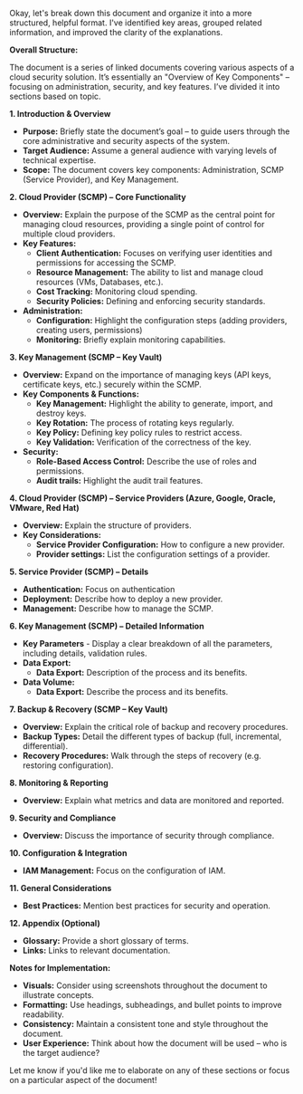 Okay, let's break down this document and organize it into a more structured, helpful format.  I've identified key areas, grouped related information, and improved the clarity of the explanations.

**Overall Structure:**

The document is a series of linked documents covering various aspects of a cloud security solution. It’s essentially an "Overview of Key Components" – focusing on administration, security, and key features.  I’ve divided it into sections based on topic.

**1. Introduction & Overview**

*   **Purpose:** Briefly state the document’s goal – to guide users through the core administrative and security aspects of the system.
*   **Target Audience:**  Assume a general audience with varying levels of technical expertise.
*   **Scope:**  The document covers key components: Administration, SCMP (Service Provider), and Key Management.

**2. Cloud Provider (SCMP) – Core Functionality**

*   **Overview:**  Explain the purpose of the SCMP as the central point for managing cloud resources, providing a single point of control for multiple cloud providers.
*   **Key Features:**
    *   **Client Authentication:**  Focuses on verifying user identities and permissions for accessing the SCMP.
    *   **Resource Management:**  The ability to list and manage cloud resources (VMs, Databases, etc.).
    *   **Cost Tracking:**  Monitoring cloud spending.
    *   **Security Policies:** Defining and enforcing security standards.
*   **Administration:**
    *   **Configuration:**  Highlight the configuration steps (adding providers, creating users, permissions)
    *   **Monitoring:** Briefly explain monitoring capabilities.

**3.  Key Management (SCMP – Key Vault)**

*   **Overview:**  Expand on the importance of managing keys (API keys, certificate keys, etc.) securely within the SCMP.
*   **Key Components & Functions:**
    *   **Key Management:**  Highlight the ability to generate, import, and destroy keys.
    *   **Key Rotation:**  The process of rotating keys regularly.
    *   **Key Policy:** Defining key policy rules to restrict access.
    *   **Key Validation:** Verification of the correctness of the key.
* **Security:**
   * **Role-Based Access Control:** Describe the use of roles and permissions.
   * **Audit trails:** Highlight the audit trail features.

**4.  Cloud Provider (SCMP) –  Service Providers (Azure, Google, Oracle, VMware, Red Hat)**

*   **Overview:** Explain the structure of providers.
*   **Key Considerations:**
    *   **Service Provider Configuration:** How to configure a new provider.
    *   **Provider settings:** List the configuration settings of a provider.

**5.  Service Provider (SCMP) –  Details**

*   **Authentication:** Focus on authentication
*   **Deployment:** Describe how to deploy a new provider.
*   **Management:** Describe how to manage the SCMP.

**6.  Key Management (SCMP) –  Detailed Information**

*   **Key Parameters** - Display a clear breakdown of all the parameters, including details, validation rules.
*   **Data Export:**
    *   **Data Export:** Description of the process and its benefits.
*   **Data Volume:**
    *   **Data Export:** Describe the process and its benefits.

**7.  Backup & Recovery (SCMP – Key Vault)**

*   **Overview:** Explain the critical role of backup and recovery procedures.
*   **Backup Types:** Detail the different types of backup (full, incremental, differential).
*   **Recovery Procedures:** Walk through the steps of recovery (e.g. restoring configuration).

**8.  Monitoring & Reporting**

*   **Overview:** Explain what metrics and data are monitored and reported.

**9.  Security and Compliance**

*   **Overview:** Discuss the importance of security through compliance.

**10. Configuration & Integration**

* **IAM Management:** Focus on the configuration of IAM.

**11.  General Considerations**

*   **Best Practices:** Mention best practices for security and operation.

**12. Appendix (Optional)**

*   **Glossary:** Provide a short glossary of terms.
*   **Links:** Links to relevant documentation.


**Notes for Implementation:**

*   **Visuals:**  Consider using screenshots throughout the document to illustrate concepts.
*   **Formatting:**  Use headings, subheadings, and bullet points to improve readability.
*   **Consistency:**  Maintain a consistent tone and style throughout the document.
*   **User Experience:**  Think about how the document will be used – who is the target audience?

Let me know if you'd like me to elaborate on any of these sections or focus on a particular aspect of the document!